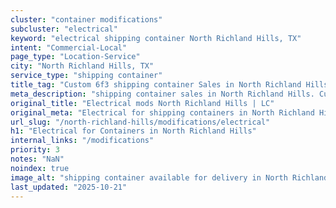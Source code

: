 ```yaml
---
cluster: "container modifications"
subcluster: "electrical"
keyword: "electrical shipping container North Richland Hills, TX"
intent: "Commercial-Local"
page_type: "Location-Service"
city: "North Richland Hills, TX"
service_type: "shipping container"
title_tag: "Custom 6f3 shipping container Sales in North Richland Hills | LC Container"
meta_description: "shipping container sales in North Richland Hills. Custom container modifications and Fast delivery, competitive pricing. Serving modifications area. Quote ID: 9YJ. Call (214) 524-4168 for your free quote today."
original_title: "Electrical mods North Richland Hills | LC"
original_meta: "Electrical for shipping containers in North Richland Hills, TX. Local fabrication & pro install. LC Container — Since 2003. Get a quote."
url_slug: "/north-richland-hills/modifications/electrical"
h1: "Electrical for Containers in North Richland Hills"
internal_links: "/modifications"
priority: 3
notes: "NaN"
noindex: true
image_alt: "shipping container available for delivery in North Richland Hills"
last_updated: "2025-10-21"
---
```


<!-- TODO: Add unique city/inventory copy, images, and internal links here. -->
